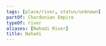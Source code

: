 ```yaml
---
tags: [place/river, status/unknown]
partOf: Chardonian Empire
typeOf: river
aliases: [Nahadi River]
title: Nahadi
---
```




